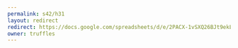 ```yaml
---
permalink: s42/h31
layout: redirect
redirect: https://docs.google.com/spreadsheets/d/e/2PACX-1vSXQ26BJt9ekLxlW7r5pjl16RUKBVWmfokb8tCO9EHLBA8smsOdUlfBb1cGc6o_O80iIucaaPS1SJCC/pubhtml
owner: truffles
---
```

